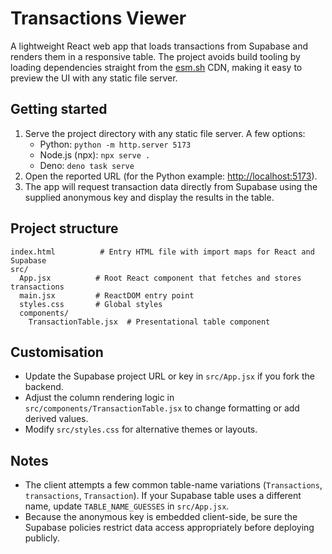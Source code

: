 # Transactions Viewer

A lightweight React web app that loads transactions from Supabase and renders them in a responsive table. The project avoids build tooling by loading dependencies straight from the [esm.sh](https://esm.sh) CDN, making it easy to preview the UI with any static file server.

## Getting started

1. Serve the project directory with any static file server. A few options:
   - Python: `python -m http.server 5173`
   - Node.js (npx): `npx serve .`
   - Deno: `deno task serve`
2. Open the reported URL (for the Python example: [http://localhost:5173](http://localhost:5173)).
3. The app will request transaction data directly from Supabase using the supplied anonymous key and display the results in the table.

## Project structure

```
index.html          # Entry HTML file with import maps for React and Supabase
src/
  App.jsx          # Root React component that fetches and stores transactions
  main.jsx         # ReactDOM entry point
  styles.css       # Global styles
  components/
    TransactionTable.jsx  # Presentational table component
```

## Customisation

- Update the Supabase project URL or key in `src/App.jsx` if you fork the backend.
- Adjust the column rendering logic in `src/components/TransactionTable.jsx` to change formatting or add derived values.
- Modify `src/styles.css` for alternative themes or layouts.

## Notes

- The client attempts a few common table-name variations (`Transactions`, `transactions`, `Transaction`). If your Supabase table uses a different name, update `TABLE_NAME_GUESSES` in `src/App.jsx`.
- Because the anonymous key is embedded client-side, be sure the Supabase policies restrict data access appropriately before deploying publicly.
